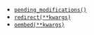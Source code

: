 * [`pending_modifications()`](https://familysearch.org/developers/docs/api/tree/Redirect_resource)
* [`redirect(**kwargs)`](https://familysearch.org/developers/docs/api/tree/Redirect_resource)
* [`oembed(**kwargs)`](https://familysearch.org/developers/docs/api/discovery/OEmbed_resource)